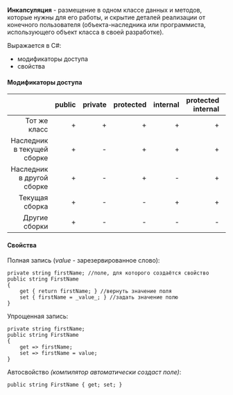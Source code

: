 **Инкапсуляция** - размещение в одном классе данных и методов, которые нужны для его работы, и скрытие деталей реализации от конечного пользователя (объекта-наследника или программиста, использующего объект класса в своей разработке).
  
Выражается в C#:
* модификаторы доступа
* свойства

#### Модификаторы доступа
|                           | public | private | protected | internal | protected internal | private protected |
|--------------------------:| -----:|-----:| -----:| -----:| -----:| -----:|
|Тот же класс               | + | + | + | + | + | + |
|Наследник в текущей сборке | + | - | + | + | + | + |
|Наследник в другой сборке  | + | - | + | - | + | - |
|Текущая сборка             | + | - | - | + | + | - |
|Другие сборки              | + | - | - | - | - | - |

#### Свойства
Полная запись (_value_ - зарезервированное слово):
```
private string firstName; //поле, для которого создаётся свойство
public string FirstName
{
    get { return firstName; } //вернуть значение поля
    set { firstName = _value_; } //задать значение полю
}
```
Упрощенная запись:
```
private string firstName;
public string FirstName
{
    get => firstName;
    set => firstName = value;
}
```
Автосвойство _(компилятор автоматически создаст поле)_:
```
public string FirstName { get; set; }
```
